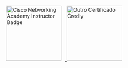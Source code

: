 <p float="left">
  <a href="https://www.credly.com/earner/earned/badge/7052502f-eee7-4314-864d-4e7158ee9d6a" target="_blank">
    <img src="https://images.credly.com/images/4802acaa-a2f7-49be-9a8e-666fa3f42e41/C05-743250-00_Cisco_Networking_Academy_Badge_Instructor_v4a-01-no-year.png" alt="Cisco Networking Academy Instructor Badge" width="150" style="margin-right:10px;"/>
  </a>
  <a href="https://www.credly.com/earner/earned/badge/d90b0a88-8b2e-4551-a132-78bec213db55" target="_blank">
    <img src="https://images.credly.com/images/ed1db19f-6bc0-4b3b-8f24-97ad7a7d6a99/image.png" alt="Outro Certificado Credly" width="150"/>
  </a>
</p>
